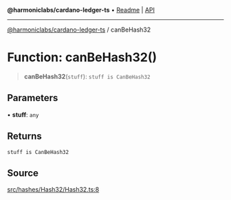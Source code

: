 **@harmoniclabs/cardano-ledger-ts** • [Readme](../Introduction) \| [API](../globals)

***

[@harmoniclabs/cardano-ledger-ts](../Introduction) / canBeHash32

# Function: canBeHash32()

> **canBeHash32**(`stuff`): `stuff is CanBeHash32`

## Parameters

• **stuff**: `any`

## Returns

`stuff is CanBeHash32`

## Source

[src/hashes/Hash32/Hash32.ts:8](https://github.com/HarmonicLabs/cardano-ledger-ts/blob/d1659b0/src/hashes/Hash32/Hash32.ts#L8)
